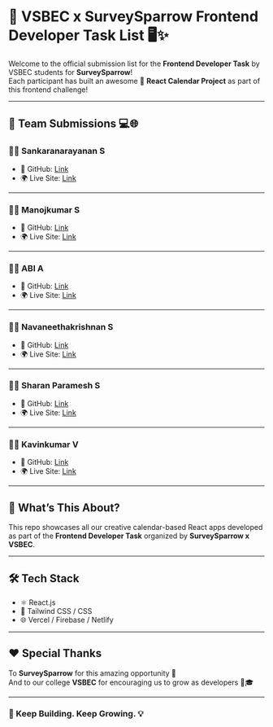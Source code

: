 # 🚀 VSBEC x SurveySparrow Frontend Developer Task List 🖥️✨

Welcome to the official submission list for the **Frontend Developer Task** by VSBEC students for **SurveySparrow**!  
Each participant has built an awesome 📅 **React Calendar Project** as part of this frontend challenge!  

---

## 👥 Team Submissions 💻🌐

### 🧑‍💻 Sankaranarayanan S  
- 🐙 GitHub: [Link](https://github.com/Shankaranarayanansk/SurveySparrow_Task.git)  
- 🌍 Live Site: [Link](https://surveysparrowsk.web.app/)

---

### 🧑‍💻 Manojkumar S  
- 🐙 GitHub: [Link](https://github.com/Manojkumar2110/React_Calender)  
- 🌍 Live Site: [Link](https://surveysparrow-project-manojkumardev.vercel.app/)

---

### 🧑‍💻 ABI A  
- 🐙 GitHub: [Link](https://github.com/ABIANBALAGAN/Calendar)  
- 🌍 Live Site: [Link](https://calendar-eight-blush.vercel.app/)

---

### 🧑‍💻 Navaneethakrishnan S  
- 🐙 GitHub: [Link](https://mrnavaneethakrishnan.github.io/Calender_pro/)  
- 🌍 Live Site: [Link](https://calender-pro.vercel.app/)

---

### 🧑‍💻 Sharan Paramesh S  
- 🐙 GitHub: [Link](https://github.com/Sharanparamesh7/Calendar)  
- 🌍 Live Site: [Link](https://calendar-fhnb-git-main-sharan-ss-projects-32c10724.vercel.app)

---

### 🧑‍💻 Kavinkumar V  
- 🐙 GitHub: [Link](https://github.com/Kavinkumar-04/SurveySparrow-Calendar)  
- 🌍 Live Site: [Link](https://surveysparrow-project.netlify.app/)

---

## 🎯 What’s This About?

This repo showcases all our creative calendar-based React apps developed as part of the **Frontend Developer Task** organized by **SurveySparrow x VSBEC**.

---

## 🛠️ Tech Stack
- ⚛️ React.js
- 🎨 Tailwind CSS / CSS
- 🌐 Vercel / Firebase / Netlify

---

## ❤️ Special Thanks
To **SurveySparrow** for this amazing opportunity 🙌  
And to our college **VSBEC** for encouraging us to grow as developers 💪🎓

---

### 🚀 Keep Building. Keep Growing. 💡
